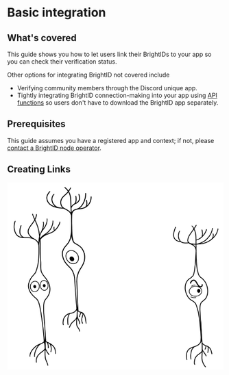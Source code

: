 # Basic integration

## What's covered
This guide shows you how to let users link their BrightIDs to your app so you can check their verification status.

Other options for integrating BrightID not covered include
* Verifying community members through the Discord unique app.
* Tightly integrating BrightID connection-making into your app using [API functions](../../node-api) so users don't have to download the BrightID app separately.

## Prerequisites
This guide assumes you have a registered app and context; if not, please [contact a BrightID node operator](https://dev.brightid.org/#step-1).

## Creating Links
![](../assets/images/neurons-white-bg.png)